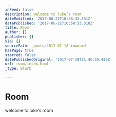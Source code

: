 ```yaml
---
inFeed: false
description: welcome to luke’s room
dateModified: '2017-08-21T10:58:32.581Z'
datePublished: '2017-08-21T10:58:33.018Z'
title: Room
author: []
publisher: {}
via: {}
sourcePath: _posts/2017-07-18-room.md
hasPage: true
starred: false
datePublishedOriginal: '2017-07-18T21:40:39.426Z'
url: room/index.html
_type: Blurb

---
```

# Room

welcome to luke's room
